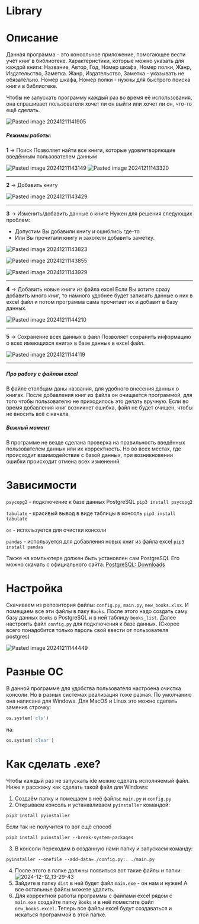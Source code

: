 # Library

# Описание
Данная программа - это консольное приложение, помогающее вести учёт книг в библиотеке.
Характеристики, которые можно указать для каждой книги:
Название, Автор, Год, Номер шкафа, Номер полки, Жанр, Издательство, Заметка.
Жанр, Издательство, Заметка - указывать не обязательно.
Номер шкафа, Номер полки - нужны для быстрого поиска книги в библиотеке.

Чтобы не запускать программу каждый раз во время её использования, она спрашивает пользователя хочет ли он выйти или хочет ли он, что-то ещё сделать.

![Pasted image 20241211141905](https://github.com/user-attachments/assets/f812d01e-d8aa-4b77-af5a-d9a459120097)

##### Режимы работы:
**1** -> Поиск
Позволяет найти все книги, которые удовлетворяющие введённым пользователем данным

![Pasted image 20241211143149](https://github.com/user-attachments/assets/330b1e4c-a22b-4ce6-b1ba-096b17171f82)
![Pasted image 20241211143320](https://github.com/user-attachments/assets/8cd7ce9a-42c8-4fa5-8e0e-7bdb657b0192)

---

**2** -> Добавить книгу

![Pasted image 20241211143429](https://github.com/user-attachments/assets/a7936148-6b5d-4957-a25f-b7abb2ff7895)

---

**3** -> Изменить/добавить данные о книге
Нужен для решения следующих проблем:
- Допустим Вы добавили книгу и ошиблись где-то 
- Или Вы прочитали книгу и захотели добавить заметку.

![Pasted image 20241211143823](https://github.com/user-attachments/assets/ae2e4233-3145-4783-a5cb-687aa77d981c)

![Pasted image 20241211143855](https://github.com/user-attachments/assets/cb66e221-cd6a-4390-a5fb-bb5623753b07)

![Pasted image 20241211143929](https://github.com/user-attachments/assets/bc002282-c1b6-471a-b1a4-1a1be38c27a5)

---

**4** -> Добавить новые книги из файла excel
Если Вы хотите сразу добавить много книг, то намного удобнее будет записать данные о них в excel файл и потом программа сама прочитает их и добавит в базу данных.

![Pasted image 20241211144210](https://github.com/user-attachments/assets/9e3ef86e-1435-4ba3-82ea-5984b83eaec2)

---


**5** -> Сохранение всех данных в файл
Позволяет сохранить информацию о всех имеющихся книгах в базе данных в excel файл.

![Pasted image 20241211144119](https://github.com/user-attachments/assets/dfe612e0-9818-408e-a3d2-be5cb920cdec)

---

##### Про работу с файлом excel
В файле столбцам даны названия, для удобного внесения данных о книгах.
После добавления книг из файла он очищается программой, для того чтобы пользователю не приходилось это делать вручную.
Если во время добавления книг возникнет ошибка, файл не будет очищен, чтобы не вносить всё с начала.

##### Важный момент
В программе не везде сделана проверка на правильность введённых пользователем данных или их корректность.
Но во всех местах, где происходит взаимодействие с базой данных, при возникновении ошибки происходит отмена всех изменений.

# Зависимости
`psycopg2` - подключение к базе данных PostgreSQL
`pip3 install psycopg2`

`tabulate` - красивый вывод в виде таблицы в консоль
`pip3 install tabulate`

`os` - используется для очистки консоли

`pandas` - используется для добавления новых книг из файла excel
`pip3 install pandas`

Также на компьютере должен быть установлен сам PostgreSQL
Его можно скачать с официального сайта:
[PostgreSQL: Downloads](https://www.postgresql.org/download/)

# Настройка
Скачиваем из репозитория файлы: `config.py`, `main.py`, `new_books.xlsx`.
И помещаем все эти файлы в паку `Books`.
После этого надо создать саму базу данных `Books` в PostgreSQL и в ней таблицу `books_list`.
Далее настроить файл `config.py` для подключения к базе данных.
(Скорее всего понадобится только пароль свой ввести от пользователя postgres)

![Pasted image 20241211144449](https://github.com/user-attachments/assets/7e67b2a3-adee-4e3f-8076-29f44424de1c)

# Разные OC
В данной программе для удобства пользователя настроена очистка консоли.
Но в разных системах реализация тоже разная.
По умолчанию она написана для Windows.
Для MacOS и Linux это можно сделать заменив строчку:
```python
os.system('cls')
```
на:
```python
os.system('clear')
```

# Как сделать .exe?
Чтобы каждый раз не запускать ide можно сделать исполняемый файл.
Ниже я расскажу как сделать такой файл для Windows:

1) Создаём папку и помещаем в неё файлы: `main.py` и `config.py`
2) Открываем консоль и устанавливаем `pyinstaller` командой:
```shell
pip3 install pyinstaller
```
Если так не получится то вот ещё способ
```shell
pip3 install puinstaller --break-system-packages
```
3) В консоли переходим в созданную нами папку и запускаем команду:
```shell
pyinstaller --onefile --add-data=./config.py:. ./main.py
```
4) После этого в папке должны появиться вот такие файлы и папки:
![2024-12-12_13-29-43](https://github.com/user-attachments/assets/5aaa0905-a4d5-4168-a4fd-769d6d6e625c)
5) Зайдите в папку `dist` в ней будет файл `main.exe` - он нам и нужен!
А все остальные файлы можете удалить.
6) Для корректной работы программы с файлами excel рядом с `main.exe` создайте папку `Books` и в неё поместите файл `new_books.excel`.
Теперь все файлы excel будут создаваться и искаться программой в этой папке.
